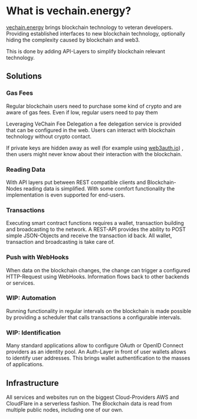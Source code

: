 # What is vechain.energy?

[vechain.energy](https://vechain.energy) brings blockchain technology to veteran developers. Providing established interfaces to new blockchain technology, optionally hiding the complexity caused by blockchain and web3.

This is done by adding API-Layers to simplify blockchain relevant technology.

## Solutions

### Gas Fees

Regular blockchain users need to purchase some kind of crypto and are aware of gas fees. Even if low, regular users need to pay them

Leveraging VeChain Fee Delegation a fee delegation service is provided that can be configured in the web. Users can interact with blockchain technology without crypto contact.

If private keys are hidden away as well (for example using [web3auth.io](https://web3auth.io/)) , then users might never know about their interaction with the blockchain.

### Reading Data

With API layers put between REST compatible clients and Blockchain-Nodes reading data is simplified. With some comfort functionality the implementation is even supported for end-users.

### Transactions

Executing smart contract functions requires a wallet, transaction building and broadcasting to the network. A REST-API provides the ability to POST simple JSON-Objects and receive the transaction id back. All wallet, transaction and broadcasting is take care of.

### Push with WebHooks

When data on the blockchain changes, the change can trigger a configured HTTP-Request using WebHooks. Information flows back to other backends or services.

### WIP: Automation

Running functionality in regular intervals on the blockchain is made possible by providing a scheduler that calls transactions a configurable intervals.

### WIP: Identification

Many standard applications allow to configure OAuth or OpenID Connect providers as an identity pool. An Auth-Layer in front of user wallets allows to identify user addresses. This brings wallet authentification to the masses of applications.

## Infrastructure

All services and websites run on the biggest Cloud-Providers AWS and CloudFlare in a serverless fashion. The Blockchain data is read from multiple public nodes, including one of our own.
